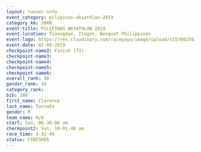 ```yaml
---
layout: runner-info 
event_category: pilipinas-akyathlon-2019 
category_km: 10KM 
event-title: PILIPINAS AKYATHLON 2019 
event-location: Tinongdan, Itogon, Benguet Philippines 
event-logo: https://res.cloudinary.com/raceyaya/image/upload/v1570025921/logo/akyathlon_jsxiv8.jpg 
event-date: 02-09-2019 
checkpoint-name2: Finish (T3) 
checkpoint-name3: 
checkpoint-name4: 
checkpoint-name5: 
checkpoint-name6: 
overall_rank: 30
gender_rank: 16
category_rank: 
bib: 108
first_name: Clarence
last_name: Tarnate
gender: M
team_name: N/A
start: Sun, 06-30-00 am
checkpoint2: Sun, 10-01-48 am
race_time: 3-31-48
status: FINISHER
---
```

